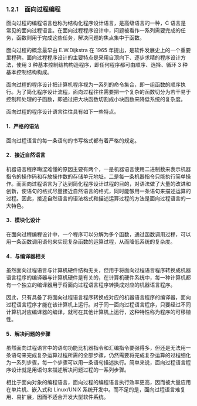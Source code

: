 ### 1.2.1　面向过程编程

面向过程的编程语言也称为结构化程序设计语言，是高级语言的一种，C 语言是常见的面向过程语言。在面向过程程序设计中，问题被看作一系列需要完成的任务，函数则用于完成这些任务，解决问题的焦点集中于函数。

面向过程的概念最早由 E.W.Dijkstra 在 1965 年提出，是软件发展史上的一个重要里程碑。面向过程程序设计的主要特点是采用自顶向下、逐步求精的程序设计方法，使用 3 种基本控制结构构造程序，即任何程序都可由顺序、选择、循环 3 种基本控制结构构成。

面向过程的程序设计把计算机程序视为一系列的命令集合，即一组函数的顺序执行。为了简化程序设计流程，面向过程往往需要把一个复杂的函数切分为若干易于控制和处理的子函数，即通过把大块函数切割成小块函数来降低系统的复杂度。

面向过程的程序设计语言往往具有如下一些特点。

#### 1．严格的语法

面向过程语言的每一条语句的书写格式都有着严格的规定。

#### 2．接近自然语言

机器语言程序晦涩难懂的原因主要有两个，一是机器语言使用二进制数来表示机器指令的操作码和存放操作数的存储单元地址，二是每一条机器指令只能执行简单操作。而面向过程语言为了达到简化程序设计过程的目的，对语法做了大量的改进和创新，使语句的格式尽量接近自然语言的格式，同时能够用一条语句来描述运算的过程。因此，接近自然语言的语法格式和描述运算过程的方法是面向过程语言的一大特色。

#### 3．模块化设计

在面向过程编程设计中，一个程序可以分解为多个函数，通过函数调用过程，可以用一条函数调用语句来实现复杂函数的运算过程，从而降低系统的复杂度。

#### 4．与编译器相关

虽然面向过程语言与计算机硬件结构无关，但用于将面向过程语言程序转换成机器语言程序的编译器与计算机硬件是有关的，在计算机硬件系统中，每一种计算机都有一个独立的编译器用于将面向过程语言程序转换成对应的机器语言程序。

因此，只有具备了将面向过程语言程序转换成对应的机器语言程序的编译器，面向过程语言程序才能在该计算机上运行。对于同一面向过程语言程序，只要经过不同计算机对应编译器的编译，就可在其他计算机上运行，这种特性称为程序的可移植性。

#### 5．解决问题的步骤

虽然面向过程语言中的语句功能比机器指令和汇编指令要强得多，但还是无法用一条语句来完成复杂运算过程所需的全部步骤，仍然需要将完成复杂运算的过程细化为一系列步骤，每一个步骤可以用一条语句描述执行。简单来说，面向过程语言程序设计就是用语句来描述解决问题过程的一系列步骤。

相比于面向对象的编程语言，面向过程的编程语言执行效率更高，因而被大量应用在单片机、嵌入式和 Linux/UNIX 系统开发中。而不足的是，面向过程语言难复用、易扩展，因而不适合开发大型软件系统。


